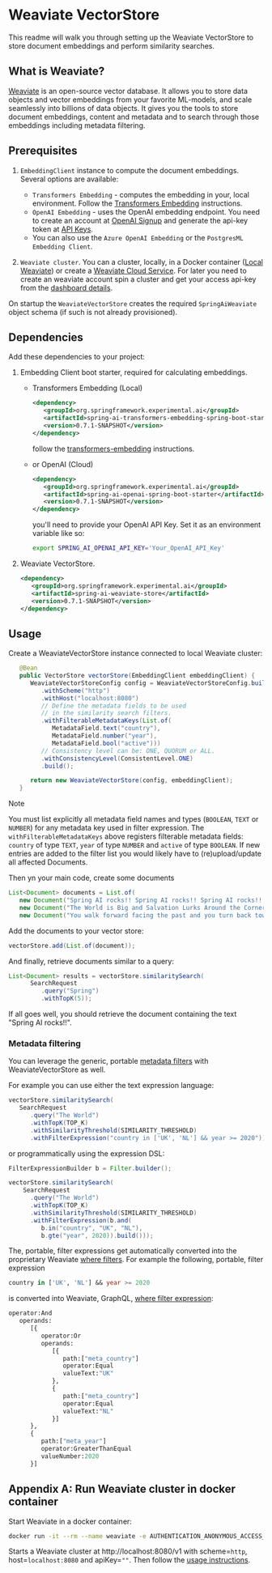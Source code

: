 # Weaviate VectorStore

This readme will walk you through setting up the Weaviate VectorStore to store document embeddings and perform similarity searches.

## What is Weaviate?

[Weaviate](https://weaviate.io/) is an open-source vector database.
It allows you to store data objects and vector embeddings from your favorite ML-models, and scale seamlessly into billions of data objects.
It gives you the tools to store document embeddings, content and metadata and to search through those embeddings including metadata filtering.

## Prerequisites

1. `EmbeddingClient` instance to compute the document embeddings. Several options are available:

   - `Transformers Embedding` - computes the embedding in your, local environment. Follow the [Transformers Embedding](../../embedding-clients/transformers-embedding/) instructions.
   - `OpenAI Embedding` - uses the OpenAI embedding endpoint. You need to create an account at [OpenAI Signup](https://platform.openai.com/signup) and generate the api-key token at [API Keys](https://platform.openai.com/account/api-keys).
   - You can also use the `Azure OpenAI Embedding` or the `PostgresML Embedding Client`.

2. `Weaviate cluster`. You can a cluster, locally, in a Docker container ([Local Weaviate](#appendix_a)) or create a [Weaviate Cloud Service](https://console.weaviate.cloud/). For later you need to create an weaviate account spin a cluster and get your access api-key from the [dashboard details](https://console.weaviate.cloud/dashboard).

On startup the `WeaviateVectorStore` creates the required `SpringAiWeaviate` object schema (if such is not already provisioned).

## Dependencies

Add these dependencies to your project:

1. Embedding Client boot starter, required for calculating embeddings.

   - Transformers Embedding (Local)

      ```xml
      <dependency>
         <groupId>org.springframework.experimental.ai</groupId>
         <artifactId>spring-ai-transformers-embedding-spring-boot-starter</artifactId>
         <version>0.7.1-SNAPSHOT</version>
      </dependency>
      ```

      follow the [transformers-embedding](../../embedding-clients/transformers-embedding/README.md) instructions.

   - or OpenAI (Cloud)

      ```xml
      <dependency>
         <groupId>org.springframework.experimental.ai</groupId>
         <artifactId>spring-ai-openai-spring-boot-starter</artifactId>
         <version>0.7.1-SNAPSHOT</version>
      </dependency>
      ```

      you'll need to provide your OpenAI API Key. Set it as an environment variable like so:

      ```bash
      export SPRING_AI_OPENAI_API_KEY='Your_OpenAI_API_Key'
      ```

2. Weaviate VectorStore.

   ```xml
   <dependency>
      <groupId>org.springframework.experimental.ai</groupId>
      <artifactId>spring-ai-weaviate-store</artifactId>
      <version>0.7.1-SNAPSHOT</version>
   </dependency>
   ```

## <a name="usage"/> Usage </a>

Create a WeaviateVectorStore instance connected to local Weaviate cluster:

```java
   @Bean
   public VectorStore vectorStore(EmbeddingClient embeddingClient) {
      WeaviateVectorStoreConfig config = WeaviateVectorStoreConfig.builder()
         .withScheme("http")
         .withHost("localhost:8080")
         // Define the metadata fields to be used
         // in the similarity search filters.
         .withFilterableMetadataKeys(List.of(
            MetadataField.text("country"),
            MetadataField.number("year"),
            MetadataField.bool("active")))
         // Consistency level can be: ONE, QUORUM or ALL.
         .withConsistencyLevel(ConsistentLevel.ONE)
         .build();

      return new WeaviateVectorStore(config, embeddingClient);
   }
```

> [!NOTE]
> You must list explicitly all metadata field names and types (`BOOLEAN`, `TEXT` or `NUMBER`) for any metadata key used in filter expression.
>The `withFilterableMetadataKeys` above registers filterable metadata fields: `country` of type `TEXT`, `year` of type `NUMBER` and `active` of type `BOOLEAN`.
> If new entries are added to the filter list you would likely have to (re)upload/update all affected Documents.

Then yn your main code, create some documents

```java
List<Document> documents = List.of(
   new Document("Spring AI rocks!! Spring AI rocks!! Spring AI rocks!! Spring AI rocks!! Spring AI rocks!!", Map.of("country", "UK", "active", true, "year", 2020)),
   new Document("The World is Big and Salvation Lurks Around the Corner", Map.of()),
   new Document("You walk forward facing the past and you turn back toward the future.", Map.of("country", "NL", "active", false, "year", 2023)));
```

Add the documents to your vector store:

```java
vectorStore.add(List.of(document));
```

And finally, retrieve documents similar to a query:

```java
List<Document> results = vectorStore.similaritySearch(
      SearchRequest
         .query("Spring")
         .withTopK(5));
```

If all goes well, you should retrieve the document containing the text "Spring AI rocks!!".

### Metadata filtering

You can leverage the generic, portable [metadata filters](https://docs.spring.io/spring-ai/reference/api/vectordbs.html#_metadata_filters) with WeaviateVectorStore as well.

For example you can use either the text expression language:

```java
vectorStore.similaritySearch(
   SearchRequest
      .query("The World")
      .withTopK(TOP_K)
      .withSimilarityThreshold(SIMILARITY_THRESHOLD)
      .withFilterExpression("country in ['UK', 'NL'] && year >= 2020"));
```

or programmatically using the expression DSL:

```java
FilterExpressionBuilder b = Filter.builder();

vectorStore.similaritySearch(
    SearchRequest
      .query("The World")
      .withTopK(TOP_K)
      .withSimilarityThreshold(SIMILARITY_THRESHOLD)
      .withFilterExpression(b.and(
         b.in("country", "UK", "NL"),
         b.gte("year", 2020)).build()));
```

The, portable, filter expressions get automatically converted into the proprietary Weaviate [where filters](https://weaviate.io/developers/weaviate/api/graphql/filters).
For example the following, portable, filter expression

```sql
country in ['UK', 'NL'] && year >= 2020
```

is converted into Weaviate, GraphQL, [where filter expression](https://weaviate.io/developers/weaviate/api/graphql/filters):

```graphQL
operator:And
   operands:
      [{
         operator:Or
         operands:
            [{
               path:["meta_country"]
               operator:Equal
               valueText:"UK"
            },
            {
               path:["meta_country"]
               operator:Equal
               valueText:"NL"
            }]
      },
      {
         path:["meta_year"]
         operator:GreaterThanEqual
         valueNumber:2020
      }]
```

## <a name="appendix_a"/> Appendix A: Run Weaviate cluster in docker container </a>

Start Weaviate in a docker container:

```bash
docker run -it --rm --name weaviate -e AUTHENTICATION_ANONYMOUS_ACCESS_ENABLED=true -e PERSISTENCE_DATA_PATH=/var/lib/weaviate -e QUERY_DEFAULTS_LIMIT=25 -e DEFAULT_VECTORIZER_MODULE=none -e CLUSTER_HOSTNAME=node1 -p 8080:8080 semitechnologies/weaviate:1.22.4
```

Starts a Weaviate cluster at http://localhost:8080/v1 with scheme=`http`, host=`localhost:8080` and apiKey=`""`. Then follow the [usage instructions](#usage).
